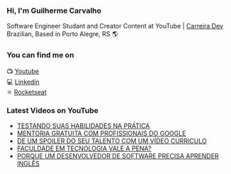 ### Hi, I'm Guilherme Carvalho

Software Engineer Studant and Creator Content at YouTube | [Carreira Dev](https://www.youtube.com/channel/UCFKcExSRBeEFMBxSJHzGwFw) <br>
Brazilian, Based in Porto Alegre, RS 🌎

### You can find me on

📺 [Youtube](https://www.youtube.com/channel/UCFKcExSRBeEFMBxSJHzGwFw) <br>
💻 [Linkedin](https://www.linkedin.com/in/carreiradev/) <br>
⚛️ [Rocketseat](https://app.rocketseat.com.br/me/guilhermecarvalho) <br>


### Latest Videos on YouTube

<!-- YOUTUBE:START -->
- [TESTANDO SUAS HABILIDADES NA PRÁTICA](https://www.youtube.com/watch?v=hm2gMo7PHkQ)
- [MENTORIA GRATUITA COM PROFISSIONAIS DO GOOGLE](https://www.youtube.com/watch?v=KPY2o1SgJcc)
- [DE UM SPOILER DO SEU TALENTO COM UM VÍDEO CURRICULO](https://www.youtube.com/watch?v=bJrQ33JocTQ)
- [FACULDADE EM TECNOLOGIA VALE A PENA?](https://www.youtube.com/watch?v=rXhK01RHUCs)
- [PORQUE UM DESENVOLVEDOR DE SOFTWARE PRECISA APRENDER INGLÊS](https://www.youtube.com/watch?v=uofHtUMdCo0)
<!-- YOUTUBE:END -->
